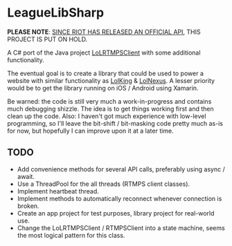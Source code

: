 LeagueLibSharp
==============

**PLEASE NOTE**: [SINCE RIOT HAS RELEASED AN OFFICIAL API][3], THIS PROJECT IS PUT ON HOLD.

A C# port of the Java project [LoLRTMPSClient][0] with some additional functionality. 

The eventual goal is to create a library that could be used to power a website with similar functionality as [LolKing][1] & [LolNexus][2]. A lesser priority would be to get the library running on iOS / Android using Xamarin.

Be warned: the code is still very much a work-in-progress and contains much debugging shizzle. The idea is to get things working first and then clean up the code. Also: I haven't got much experience with low-level programming, so I'll leave the bit-shift / bit-masking code pretty much as-is for now, but hopefully I can improve upon it at a later time.

[0]: http://code.google.com/p/lolrtmpsclient/
[1]: http://www.lolking.net
[2]: http://www.lolnexus.com
[3]: http://developer.riotgames.com/docs/getting-started

TODO
----

* Add convenience methods for several API calls, preferably using async / await.
* Use a ThreadPool for the all threads (RTMPS client classes).
* Implement heartbeat thread.
* Implement methods to automatically reconnect whenever connection is broken.
* Create an app project for test purposes, library project for real-world use.
* Change the LoLRTMPSClient / RTMPSClient into a state machine, seems the most logical pattern for this class.
